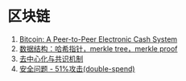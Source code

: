 # 区块链

1. [Bitcoin: A Peer-to-Peer Electronic Cash System](https://github.com/wuhuachuan712/blockchain/issues/1)
2. [数据结构：哈希指针，merkle tree，merkle proof](https://github.com/wuhuachuan712/blockchain/issues/2)
3. [去中心化与共识机制](https://github.com/wuhuachuan712/blockchain/issues/3)
4. [安全问题 - 51%攻击(double-spend)](https://github.com/wuhuachuan712/blockchain/issues/4)
